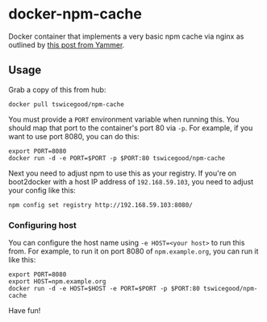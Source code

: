 # docker-npm-cache
Docker container that implements a very basic npm cache via nginx
as outlined by [this post from Yammer][1].

## Usage
Grab a copy of this from hub:

    docker pull tswicegood/npm-cache

You must provide a `PORT` environment variable when running this.  You should map that
port to the container's port 80 via `-p`.  For example, if you want to use port 8080,
you can do this:

    export PORT=8080
    docker run -d -e PORT=$PORT -p $PORT:80 tswicegood/npm-cache

Next you need to adjust npm to use this as your registry.  If you're on
boot2docker with a host IP address of `192.168.59.103`, you need to adjust your
config like this:

    npm config set registry http://192.168.59.103:8080/

### Configuring host
You can configure the host name using `-e HOST=<your host>` to run this from.  For
example, to run it on port 8080 of `npm.example.org`, you can run it like this:

    export PORT=8080
    export HOST=npm.example.org
    docker run -d -e HOST=$HOST -e PORT=$PORT -p $PORT:80 tswicegood/npm-cache

Have fun!


[1]: http://eng.yammer.com/a-private-npm-cache/
